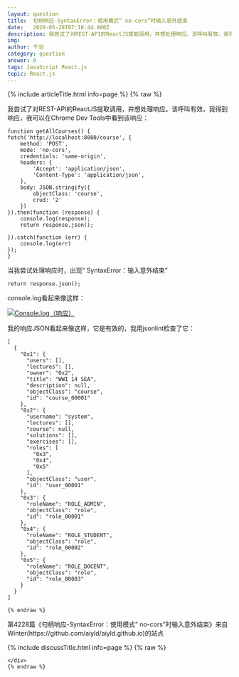 ```yaml
---
layout: question
title:  句柄响应-SyntaxError：使用模式“ no-cors”时输入意外结束
date:   2020-05-28T07:18:44.000Z
description: 我尝试了对REST-API的ReactJS提取调用，并想处理响应。该呼叫有效，我得到响应，我可以在Chrome Dev Tools中看到该响应：fun...
img: 
author: 千羽
category: question
answer: 0
tags: JavaScript React.js
topic: React.js
---
```

<div class="article-root">
  <div class="article">
    {% include articleTitle.html info=page %}
    {% raw %}
    <div class="article-content"><p><font style="vertical-align: inherit;"><font style="vertical-align: inherit;">我尝试了对REST-API的ReactJS提取调用，并想处理响应。</font><font style="vertical-align: inherit;">该呼叫有效，我得到响应，我可以在Chrome Dev Tools中看到该响应：</font></font></p>

<pre class="lang-js prettyprint prettyprinted" style=""><code><span class="kwd">function</span><span class="pln"> getAllCourses</span><span class="pun">()</span><span class="pln"> </span><span class="pun">{</span><span class="pln">
fetch</span><span class="pun">(</span><span class="str">'http://localhost:8080/course'</span><span class="pun">,</span><span class="pln"> </span><span class="pun">{</span><span class="pln">
    method</span><span class="pun">:</span><span class="pln"> </span><span class="str">'POST'</span><span class="pun">,</span><span class="pln">
    mode</span><span class="pun">:</span><span class="pln"> </span><span class="str">'no-cors'</span><span class="pun">,</span><span class="pln">
    credentials</span><span class="pun">:</span><span class="pln"> </span><span class="str">'same-origin'</span><span class="pun">,</span><span class="pln">
    headers</span><span class="pun">:</span><span class="pln"> </span><span class="pun">{</span><span class="pln">
        </span><span class="str">'Accept'</span><span class="pun">:</span><span class="pln"> </span><span class="str">'application/json'</span><span class="pun">,</span><span class="pln">
        </span><span class="str">'Content-Type'</span><span class="pun">:</span><span class="pln"> </span><span class="str">'application/json'</span><span class="pun">,</span><span class="pln">
    </span><span class="pun">},</span><span class="pln">
    body</span><span class="pun">:</span><span class="pln"> JSON</span><span class="pun">.</span><span class="pln">stringify</span><span class="pun">({</span><span class="pln">
        objectClass</span><span class="pun">:</span><span class="pln"> </span><span class="str">'course'</span><span class="pun">,</span><span class="pln">
        crud</span><span class="pun">:</span><span class="pln"> </span><span class="str">'2'</span><span class="pln">
    </span><span class="pun">})</span><span class="pln">
</span><span class="pun">}).</span><span class="pln">then</span><span class="pun">(</span><span class="kwd">function</span><span class="pln"> </span><span class="pun">(</span><span class="pln">response</span><span class="pun">)</span><span class="pln"> </span><span class="pun">{</span><span class="pln">
    console</span><span class="pun">.</span><span class="pln">log</span><span class="pun">(</span><span class="pln">response</span><span class="pun">);</span><span class="pln">
    </span><span class="kwd">return</span><span class="pln"> response</span><span class="pun">.</span><span class="pln">json</span><span class="pun">();</span><span class="pln">

</span><span class="pun">}).</span><span class="kwd">catch</span><span class="pun">(</span><span class="kwd">function</span><span class="pln"> </span><span class="pun">(</span><span class="pln">err</span><span class="pun">)</span><span class="pln"> </span><span class="pun">{</span><span class="pln">
    console</span><span class="pun">.</span><span class="pln">log</span><span class="pun">(</span><span class="pln">err</span><span class="pun">)</span><span class="pln">
</span><span class="pun">});</span><span class="pln">
</span><span class="pun">}</span></code></pre>

<p><font style="vertical-align: inherit;"><font style="vertical-align: inherit;">当我尝试处理响应时，出现“ SyntaxError：输入意外结束”</font></font></p>

<pre class="lang-js prettyprint prettyprinted" style=""><code><span class="kwd">return</span><span class="pln"> response</span><span class="pun">.</span><span class="pln">json</span><span class="pun">();</span></code></pre>

<p><font style="vertical-align: inherit;"><font style="vertical-align: inherit;">console.log看起来像这样：</font></font></p>

<p><a href="https://www.samyoc.com//uploads/users/26859/images/thumbnails/1590650196668.png" data-src="https://www.samyoc.com//uploads/users/26859/images/1590650196668.png" rel="noreferrer"><img src="https://i.stack.imgur.com/tr01h.png" alt="Console.log（响应）"></a></p>

<p><font style="vertical-align: inherit;"><font style="vertical-align: inherit;">我的响应JSON看起来像这样，它是有效的，我用jsonlint检查了它：</font></font></p>

<pre class="lang-js prettyprint prettyprinted" style=""><code><span class="pun">[</span><span class="pln">
  </span><span class="pun">{</span><span class="pln">
    </span><span class="str">"0x1"</span><span class="pun">:</span><span class="pln"> </span><span class="pun">{</span><span class="pln">
      </span><span class="str">"users"</span><span class="pun">:</span><span class="pln"> </span><span class="pun">[],</span><span class="pln">
      </span><span class="str">"lectures"</span><span class="pun">:</span><span class="pln"> </span><span class="pun">[],</span><span class="pln">
      </span><span class="str">"owner"</span><span class="pun">:</span><span class="pln"> </span><span class="str">"0x2"</span><span class="pun">,</span><span class="pln">
      </span><span class="str">"title"</span><span class="pun">:</span><span class="pln"> </span><span class="str">"WWI 14 SEA"</span><span class="pun">,</span><span class="pln">
      </span><span class="str">"description"</span><span class="pun">:</span><span class="pln"> </span><span class="kwd">null</span><span class="pun">,</span><span class="pln">
      </span><span class="str">"objectClass"</span><span class="pun">:</span><span class="pln"> </span><span class="str">"course"</span><span class="pun">,</span><span class="pln">
      </span><span class="str">"id"</span><span class="pun">:</span><span class="pln"> </span><span class="str">"course_00001"</span><span class="pln">
    </span><span class="pun">},</span><span class="pln">
    </span><span class="str">"0x2"</span><span class="pun">:</span><span class="pln"> </span><span class="pun">{</span><span class="pln">
      </span><span class="str">"username"</span><span class="pun">:</span><span class="pln"> </span><span class="str">"system"</span><span class="pun">,</span><span class="pln">
      </span><span class="str">"lectures"</span><span class="pun">:</span><span class="pln"> </span><span class="pun">[],</span><span class="pln">
      </span><span class="str">"course"</span><span class="pun">:</span><span class="pln"> </span><span class="kwd">null</span><span class="pun">,</span><span class="pln">
      </span><span class="str">"solutions"</span><span class="pun">:</span><span class="pln"> </span><span class="pun">[],</span><span class="pln">
      </span><span class="str">"exercises"</span><span class="pun">:</span><span class="pln"> </span><span class="pun">[],</span><span class="pln">
      </span><span class="str">"roles"</span><span class="pun">:</span><span class="pln"> </span><span class="pun">[</span><span class="pln">
        </span><span class="str">"0x3"</span><span class="pun">,</span><span class="pln">
        </span><span class="str">"0x4"</span><span class="pun">,</span><span class="pln">
        </span><span class="str">"0x5"</span><span class="pln">
      </span><span class="pun">],</span><span class="pln">
      </span><span class="str">"objectClass"</span><span class="pun">:</span><span class="pln"> </span><span class="str">"user"</span><span class="pun">,</span><span class="pln">
      </span><span class="str">"id"</span><span class="pun">:</span><span class="pln"> </span><span class="str">"user_00001"</span><span class="pln">
    </span><span class="pun">},</span><span class="pln">
    </span><span class="str">"0x3"</span><span class="pun">:</span><span class="pln"> </span><span class="pun">{</span><span class="pln">
      </span><span class="str">"roleName"</span><span class="pun">:</span><span class="pln"> </span><span class="str">"ROLE_ADMIN"</span><span class="pun">,</span><span class="pln">
      </span><span class="str">"objectClass"</span><span class="pun">:</span><span class="pln"> </span><span class="str">"role"</span><span class="pun">,</span><span class="pln">
      </span><span class="str">"id"</span><span class="pun">:</span><span class="pln"> </span><span class="str">"role_00001"</span><span class="pln">
    </span><span class="pun">},</span><span class="pln">
    </span><span class="str">"0x4"</span><span class="pun">:</span><span class="pln"> </span><span class="pun">{</span><span class="pln">
      </span><span class="str">"roleName"</span><span class="pun">:</span><span class="pln"> </span><span class="str">"ROLE_STUDENT"</span><span class="pun">,</span><span class="pln">
      </span><span class="str">"objectClass"</span><span class="pun">:</span><span class="pln"> </span><span class="str">"role"</span><span class="pun">,</span><span class="pln">
      </span><span class="str">"id"</span><span class="pun">:</span><span class="pln"> </span><span class="str">"role_00002"</span><span class="pln">
    </span><span class="pun">},</span><span class="pln">
    </span><span class="str">"0x5"</span><span class="pun">:</span><span class="pln"> </span><span class="pun">{</span><span class="pln">
      </span><span class="str">"roleName"</span><span class="pun">:</span><span class="pln"> </span><span class="str">"ROLE_DOCENT"</span><span class="pun">,</span><span class="pln">
      </span><span class="str">"objectClass"</span><span class="pun">:</span><span class="pln"> </span><span class="str">"role"</span><span class="pun">,</span><span class="pln">
      </span><span class="str">"id"</span><span class="pun">:</span><span class="pln"> </span><span class="str">"role_00003"</span><span class="pln">
    </span><span class="pun">}</span><span class="pln">
  </span><span class="pun">}</span><span class="pln">
</span><span class="pun">]</span></code></pre></div>
    {% endraw %}
  </div>
  <p class="winter_mark">第4228篇《句柄响应-SyntaxError：使用模式“ no-cors”时输入意外结束》来自Winter(https://github.com/aiyld/aiyld.github.io)的站点</p>
  <div class="discuss-wrapper">
    {% include discussTitle.html info=page %}
    {% raw %}
    <div class="discuss-list">
    
    </div>
    {% endraw %}
  </div>
<div>

